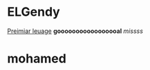 # ELGendy
[Preimiar leuage](https://fantasy.premierleague.com/)
**gooooooooooooooooal**
*missss*
# mohamed
